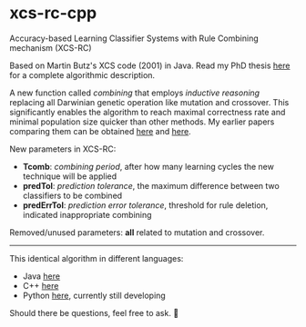# xcs-rc-cpp
Accuracy-based Learning Classifier Systems with Rule Combining mechanism (XCS-RC)

Based on Martin Butz's XCS code (2001) in Java.
Read my PhD thesis <a href="https://publikationen.bibliothek.kit.edu/1000046880">here</a> for a complete algorithmic description.

A new function called <i>combining</i> that employs <i>inductive reasoning</i> replacing all Darwinian genetic operation like mutation and crossover. This significantly enables the algorithm to reach maximal correctness rate and minimal population size quicker than other methods. My earlier papers comparing them can be obtained <a href="https://link.springer.com/chapter/10.1007/978-3-642-17298-4_30">here</a> and <a href="https://dl.acm.org/citation.cfm?id=2331009">here</a>.

New parameters in XCS-RC:
<ul>
  <li><b>Tcomb</b>: <i>combining period</i>, after how many learning cycles the new technique will be applied</li>
  <li><b>predTol</b>: <i>prediction tolerance</i>, the maximum difference between two classifiers to be combined
  <li><b>predErrTol</b>: <i>prediction error tolerance</i>, threshold for rule deletion, indicated inappropriate combining
</ul>

Removed/unused parameters: <b>all</b> related to mutation and crossover.

---

This identical algorithm in different languages:
<ul>
<li> Java <a href="https://github.com/nuggfr/xcs-rc-java">here</a>
<li> C++ <a href="https://github.com/nuggfr/xcs-rc-cpp">here</a>
<li> Python <a href="https://github.com/nuggfr/xcs-rc-python">here</a>, currently still developing
</ul>

Should there be questions, feel free to ask. &#128578;
